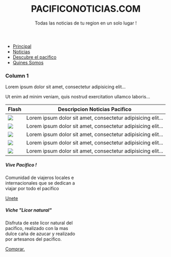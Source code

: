 <!DOCTYPE html>
<html lang="en">
<head>
  <title>Bootstrap Example</title>
  <meta charset="utf-8">
  <meta name="viewport" content="width=device-width, initial-scale=1">
  <link rel="stylesheet" href="https://maxcdn.bootstrapcdn.com/bootstrap/4.3.1/css/bootstrap.min.css">
  <script src="https://ajax.googleapis.com/ajax/libs/jquery/3.3.1/jquery.min.js"></script>
  <script src="https://cdnjs.cloudflare.com/ajax/libs/popper.js/1.14.7/umd/popper.min.js"></script>
  <script src="https://maxcdn.bootstrapcdn.com/bootstrap/4.3.1/js/bootstrap.min.js"></script>
</head>
<body>
<div class="container">
<header>
<div class="jumbotron text-center">
  <h1>PACIFICONOTICIAS.COM</h1>
  <p>Todas las noticias de tu region en un solo lugar !</p> 
</div>
</header>
<nav>
<ul class="nav nav-tabs bg-dark">
  <li class="nav-item">
    <a class="nav-link active" href="home">Principal</a>
  </li>
  <li class="nav-item">
    <a class="nav-link" href="noticias">Noticias</a>
  </li>
  <li class="nav-item">
    <a class="nav-link" href="descubre">Descubre el pacifico</a>
  </li>
  <li class="nav-item">
    <a class="nav-link disabled" href="somos">Quines Somos</a>
  </li>
</ul>
</nav>
  <div class="row">
    <div class="col-sm-4">
		<aside>
      <h3>Column 1</h3>
      <p>Lorem ipsum dolor sit amet, consectetur adipisicing elit...</p>
      <p>Ut enim ad minim veniam, quis nostrud exercitation ullamco laboris...</p>
			</aside>	
    </div>
    <div class="col-sm-5">
		</aside>	
      <table class="table table-bordered">
  <thead>
    <tr>
      <th scope="col">Flash</th>
      <th scope="col">Descripcion Noticias Pacifico</th>
    </tr>
  </thead>
  <tbody>
    <tr>
      <td><img src="https://www.fillmurray.com/150/150"></td>
      <td>Lorem ipsum dolor sit amet, consectetur adipisicing elit...</td>
    </tr>
		<tr>
      <td><img src="https://loremflickr.com/150/150"></td>
      <td>Lorem ipsum dolor sit amet, consectetur adipisicing elit...</td>
    </tr>
		<tr>
      <td><img src="https://placekitten.com/150/150"></td>
      <td>Lorem ipsum dolor sit amet, consectetur adipisicing elit...</td>
    </tr>
		<tr>
      <td><img src="https://baconmockup.com/150/150"></td>
      <td>Lorem ipsum dolor sit amet, consectetur adipisicing elit...</td>
    </tr>
		<tr>
      <td><img src="https://placebeard.it/150x150"></td>
      <td>Lorem ipsum dolor sit amet, consectetur adipisicing elit...</td>
    </tr>
</tbody>
</table>
    </div>	
    <div class="col-sm-3">
						<div class="card" style="width: 14rem;">
  <div class="card-body">
    <h5 class="card-title">Vive Pacifico !</h5>
    <p class="card-text">Comunidad de viajeros locales e internacionales que se dedican a viajar por todo el pacifico</p>
    <a href="#" class="btn btn-primary">Unete</a>
  </div>
</div>

<div class="card text-center" style="width: 14rem;">
  <div class="card-body">
    <h5 class="card-title">Viche "Licor natural"</h5>
    <p class="card-text">Disfruta de este licor natural del pacifico, realizado con la mas dulce caña de azucar y realizado por artesanos del pacifico.</p>
    <a href="#" class="btn btn-primary">Comprar.</a>
  </div>
</div>
</div>
    </div>
  </div>
	<footer>
	</footer>
	
</div>

</body>
</html>
	




          